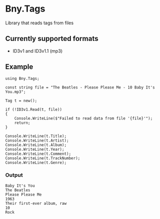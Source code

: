 # Bny.Tags
Library that reads tags from files

## Currently supported formats
- ID3v1 and ID3v1.1 (mp3)

## Example
```
using Bny.Tags;

const string file = "The Beatles - Please Please Me - 10 Baby It's You.mp3";

Tag t = new();

if (!ID3v1.Read(t, file))
{
    Console.WriteLine($"Failed to read data from file '{file}'");
    return;
}

Console.WriteLine(t.Title);
Console.WriteLine(t.Artist);
Console.WriteLine(t.Album);
Console.WriteLine(t.Year);
Console.WriteLine(t.Comment);
Console.WriteLine(t.TrackNumber);
Console.WriteLine(t.Genre);
```
### Output
```
Baby It's You
The Beatles
Please Please Me
1963
Their first-ever album, raw
10
Rock
```
